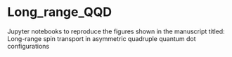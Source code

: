 # Long_range_QQD
Jupyter notebooks to reproduce the figures shown in the manuscript titled: Long-range spin transport in asymmetric quadruple quantum dot configurations
